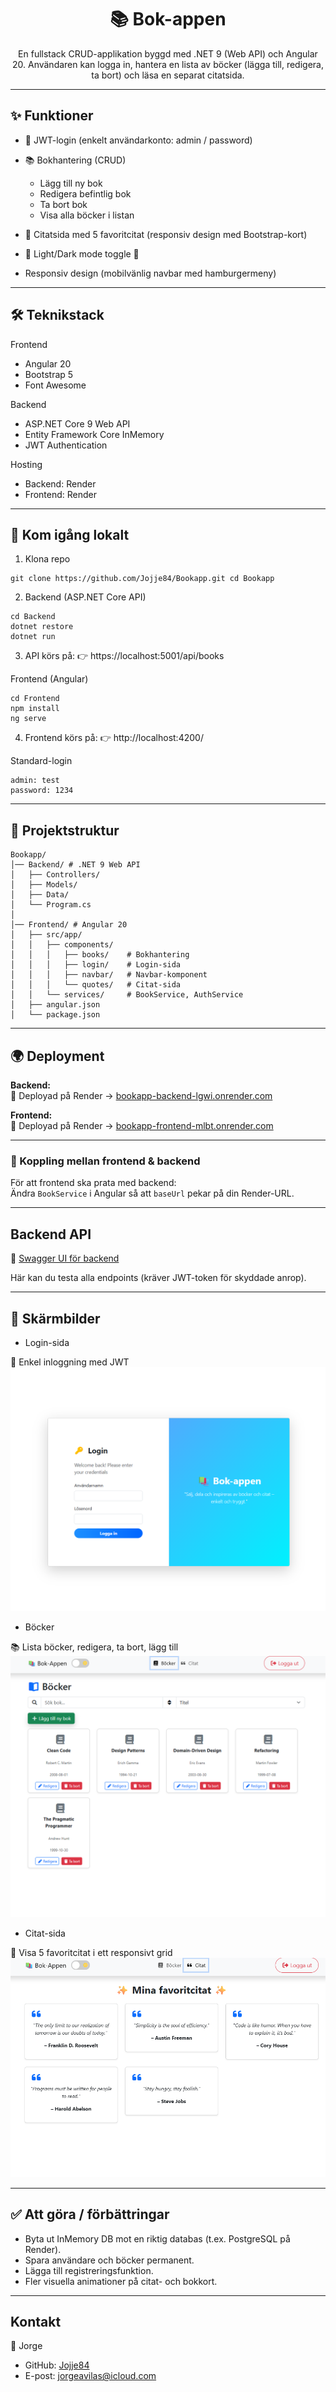 <h1 align="center">📚 Bok-appen</h1>

<p align="center">
En fullstack CRUD-applikation byggd med .NET 9 (Web API) och Angular 20.  
Användaren kan logga in, hantera en lista av böcker (lägga till, redigera, ta bort)  
och läsa en separat citatsida.
</p>


---

## ✨ Funktioner

- 🔑 JWT-login (enkelt användarkonto: admin / password)
- 📚 Bokhantering (CRUD)
  - Lägg till ny bok 
  - Redigera befintlig bok 
  - Ta bort bok 
  - Visa alla böcker i listan

- 💬 Citatsida med 5 favoritcitat (responsiv design med Bootstrap-kort) 
- 🌙 Light/Dark mode toggle 📱
-  Responsiv design (mobilvänlig navbar med hamburgermeny)

---

## 🛠️ Teknikstack

Frontend 
- Angular 20 
- Bootstrap 5 
- Font Awesome

Backend 
- ASP.NET Core 9 Web API 
- Entity Framework Core InMemory 
- JWT Authentication

Hosting 
- Backend: Render 
- Frontend: Render

---

## 🚀 Kom igång lokalt

1. Klona repo 
```
git clone https://github.com/Jojje84/Bookapp.git cd Bookapp
``` 

2. Backend (ASP.NET Core API) 
```
cd Backend 
dotnet restore 
dotnet run
``` 

3. API körs på: 
👉 https://localhost:5001/api/books

Frontend (Angular) 
```
cd Frontend 
npm install 
ng serve
``` 

4. Frontend körs på: 
👉 http://localhost:4200/

Standard-login 
```
admin: test 
password: 1234
``` 

---

## 📂 Projektstruktur


```
Bookapp/
│── Backend/ # .NET 9 Web API
│   ├── Controllers/
│   ├── Models/
│   ├── Data/
│   └── Program.cs
│
│── Frontend/ # Angular 20
│   ├── src/app/
│   │   ├── components/
│   │   │   ├── books/    # Bokhantering
│   │   │   ├── login/    # Login-sida
│   │   │   ├── navbar/   # Navbar-komponent
│   │   │   └── quotes/   # Citat-sida
│   │   └── services/     # BookService, AuthService
│   ├── angular.json
│   └── package.json
``` 

---

## 🌍 Deployment

**Backend:**  
🚀 Deployad på Render → [bookapp-backend-lgwi.onrender.com](https://bookapp-backend-lgwi.onrender.com)  

**Frontend:**  
🚀 Deployad på Render → [bookapp-frontend-mlbt.onrender.com](https://bookapp-frontend-mlbt.onrender.com)  

---

### 🔗 Koppling mellan frontend & backend
För att frontend ska prata med backend:  
Ändra `BookService` i Angular så att `baseUrl` pekar på din Render-URL.

---

## Backend API

🔗 [Swagger UI för backend](https://bookapp-backend-lgwi.onrender.com/swagger)

Här kan du testa alla endpoints (kräver JWT-token för skyddade anrop).

---

## 📸 Skärmbilder

- Login-sida

🔑 Enkel inloggning med JWT
![Login-sida](screenshots/login.png)

- Böcker

📚 Lista böcker, redigera, ta bort, lägg till
![Bocker-sida](screenshots/bocker.png)

- Citat-sida

💬 Visa 5 favoritcitat i ett responsivt grid
![Citat-sida](screenshots/citat.png)

---

## ✅ Att göra / förbättringar

- Byta ut InMemory DB mot en riktig databas (t.ex. PostgreSQL på Render).
- Spara användare och böcker permanent.
- Lägga till registreringsfunktion.
- Fler visuella animationer på citat- och bokkort.

---

## Kontakt

👤 Jorge


- GitHub: [Jojje84](https://github.com/Jojje84)
- E-post: [jorgeavilas@icloud.com](mailto:jorgeavilas@icloud.com)
